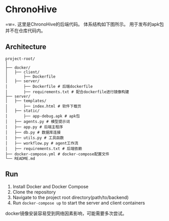 # ChronoHive

=w=.
这里是ChronoHive的后端代码。
体系结构如下图所示。
用于发布的apk包并不在仓库代码内。

## Architecture
```
project-root/
│
├── docker/
│   ├── client/
│       ├── Dockerfile
│   ├── server/
│       ├── Dockerfile # 后端dockerfile
│       ├── requirements.txt # 配合dockerfile进行镜像构建
├── server/
│   ├── templates/
│       ├── index.html # 软件下载页
│   ├── static/
│       ├── app-debug.apk # apk包
│   ├── agents.py # 模型提示词
│   ├── app.py # 后端主程序
│   ├── db.py # 数据库连接
│   ├── utils.py # 工具函数
│   ├── workflow.py # agent工作流
│   ├── requirements.txt # 后端依赖
├── docker-compose.yml # docker-compose配置文件
└── README.md

```

## Run

1. Install Docker and Docker Compose
2. Clone the repository
3. Navigate to the project root directory(path/to/backend)
4. Run `docker-compose up` to start the server and client containers

docker镜像安装容易受到网络因素影响，可能需要多次尝试。